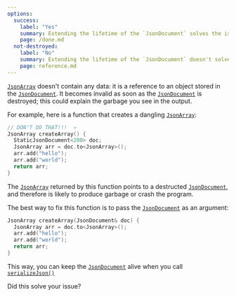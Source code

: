 ```yaml
---
options:
  success:
    label: "Yes"
    summary: Extending the lifetime of the `JsonDocument` solves the issue
    page: /done.md
  not-destroyed:
    label: "No"
    summary: Extending the lifetime of the `JsonDocument` doesn't solve the issue
    page: reference.md
---
```


[`JsonArray`](/v7/api/jsonarray/) doesn't contain any data: it is a reference to an object stored in the [`JsonDocument`](/v7/api/jsondocument/). It becomes invalid as soon as the [`JsonDocument`](/v7/api/jsondocument/) is destroyed; this could explain the garbage you see in the output.

For example, here is a function that creates a dangling [`JsonArray`](/v7/api/jsonarray/):

```c++
// DON'T DO THAT!!!  💀
JsonArray createArray() {
  StaticJsonDocument<200> doc;
  JsonArray arr = doc.to<JsonArray>();
  arr.add("hello");
  arr.add("world");
  return arr;
}
```

The [`JsonArray`](/v7/api/jsonarray/) returned by this function points to a destructed [`JsonDocument`](/v7/api/jsondocument/), and therefore is likely to produce garbage or crash the program.

The best way to fix this function is to pass the [`JsonDocument`](/v7/api/jsondocument/) as an argument:

```c++
JsonArray createArray(JsonDocument& doc) {
  JsonArray arr = doc.to<JsonArray>();
  arr.add("hello");
  arr.add("world");
  return arr;
}
```

This way, you can keep the [`JsonDocument`](/v7/api/jsondocument/) alive when you call [`serializeJson()`](/v7/api/json/serializejson/)

Did this solve your issue?
